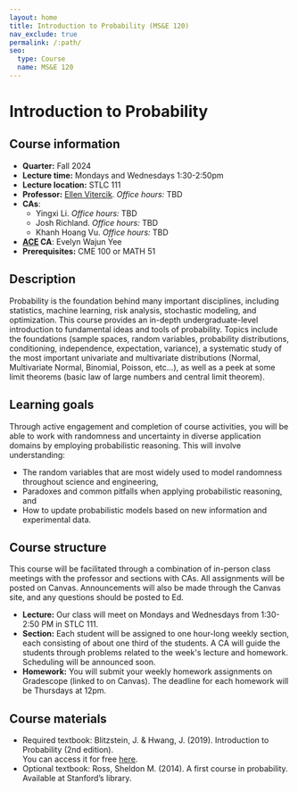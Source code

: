 ```yaml
---
layout: home
title: Introduction to Probability (MS&E 120)
nav_exclude: true
permalink: /:path/
seo:
  type: Course
  name: MS&E 120
---
```


# Introduction to Probability

## Course information

- **Quarter:** Fall 2024
- **Lecture time:** Mondays and Wednesdays 1:30-2:50pm
- **Lecture location:** STLC 111
- **Professor:** [Ellen Vitercik](https://vitercik.github.io). *Office hours:* TBD
- **CAs**:
  - Yingxi Li. *Office hours:* TBD
  - Josh Richland. *Office hours:* TBD
  - Khanh Hoang Vu. *Office hours:* TBD
- **[ACE](https://engineering.stanford.edu/students-academics/equity-and-inclusion-initiatives/undergraduate-programs/additional-courses) CA**: Evelyn Wajun Yee
- **Prerequisites:**  CME 100 or MATH 51

## Description

Probability is the foundation behind many important disciplines, including statistics, machine learning, risk analysis, stochastic modeling, and optimization. This course provides an in-depth undergraduate-level introduction to fundamental ideas and tools of probability. Topics include the foundations (sample spaces, random variables, probability distributions, conditioning, independence, expectation, variance), a systematic study of the most important univariate and multivariate distributions (Normal, Multivariate Normal, Binomial, Poisson, etc...), as well as a peek at some limit theorems (basic law of large numbers and central limit theorem).

## Learning goals

Through active engagement and completion of course activities, you will be able to work with randomness and uncertainty in diverse application domains by employing probabilistic reasoning. This will involve understanding:
- The random variables that are most widely used to model randomness throughout science and engineering,
- Paradoxes and common pitfalls when applying probabilistic reasoning, and
- How to update probabilistic models based on new information and experimental data.

## Course structure

This course will be facilitated through a combination of in-person class meetings with the professor and sections with CAs. All assignments will be posted on Canvas. Announcements will also be made through the Canvas site, and any questions should be posted to Ed.
- **Lecture:** Our class will meet on Mondays and Wednesdays from 1:30-2:50 PM in STLC 111.
- **Section:** Each student will be assigned to one hour-long weekly section, each consisting of about one third of the students. A CA will guide the students through problems related to the week's lecture and homework. Scheduling will be announced soon.
- **Homework:** You will submit your weekly homework assignments on Gradescope (linked to on Canvas). The deadline for each homework will be Thursdays at 12pm.

## Course materials
- Required textbook: Blitzstein, J. & Hwang, J. (2019). Introduction to Probability (2nd edition).  
You can access it for free [here](https://drive.google.com/file/d/1VmkAAGOYCTORq1wxSQqy255qLJjTNvBI/view?usp=sharing).
- Optional textbook: Ross, Sheldon M. (2014). A first course in probability.  
Available at Stanford’s library.
